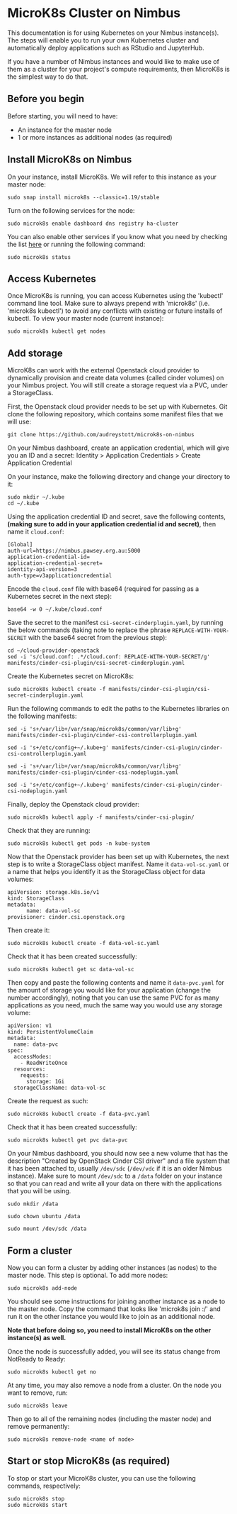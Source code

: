 # MicroK8s Cluster on Nimbus

This documentation is for using Kubernetes on your Nimbus instance(s). The steps will enable you to run your own Kubernetes cluster and automatically deploy applications such as RStudio and JupyterHub.

If you have a number of Nimbus instances and would like to make use of them as a cluster for your project's compute requirements, then MicroK8s is the simplest way to do that.

## Before you begin

Before starting, you will need to have:
- An instance for the master node
- 1 or more instances as additional nodes (as required)

## Install MicroK8s on Nimbus

On your instance, install MicroK8s. We will refer to this instance as your master node:

	sudo snap install microk8s --classic=1.19/stable

Turn on the following services for the node:

	sudo microk8s enable dashboard dns registry ha-cluster

You can also enable other services if you know what you need by checking the list [here](https://microk8s.io/docs/addons#heading--list) or running the following command: 

	sudo microk8s status	

## Access Kubernetes

Once MicroK8s is running, you can access Kubernetes using the 'kubectl' command line tool. Make sure to always prepend with 'microk8s' (i.e. 'microk8s kubectl') to avoid any conflicts with existing or future installs of kubectl.
To view your master node (current instance):

	sudo microk8s kubectl get nodes

## Add storage

MicroK8s can work with the external Openstack cloud provider to dynamically provision and create data volumes (called cinder volumes) on your Nimbus project. You will still create a storage request via a PVC, under a StorageClass.

First, the Openstack cloud provider needs to be set up with Kubernetes. Git clone the following repository, which contains some manifest files that we will use:

	git clone https://github.com/audreystott/microk8s-on-nimbus

On your Nimbus dashboard, create an application credential, which will give you an ID and a secret:
Identity > Application Credentials > Create Application Credential

On your instance, make the following directory and change your directory to it:

	sudo mkdir ~/.kube
	cd ~/.kube

Using the application credential ID and secret, save the following contents, **(making sure to add in your application credential id and secret)**, then  name it `cloud.conf`:

	[Global]
	auth-url=https://nimbus.pawsey.org.au:5000
	application-credential-id=
	application-credential-secret=
	identity-api-version=3
	auth-type=v3applicationcredential

Encode the `cloud.conf` file with base64 (required for passing as a Kubernetes secret in the next step):

	base64 -w 0 ~/.kube/cloud.conf

Save the secret to the manifest `csi-secret-cinderplugin.yaml`, by running the below commands (taking note to replace the phrase `REPLACE-WITH-YOUR-SECRET` with the base64 secret from the previous step):

	cd ~/cloud-provider-openstack
	sed -i 's/cloud.conf: .*/cloud.conf: REPLACE-WITH-YOUR-SECRET/g' manifests/cinder-csi-plugin/csi-secret-cinderplugin.yaml

Create the Kubernetes secret on MicroK8s:

	sudo microk8s kubectl create -f manifests/cinder-csi-plugin/csi-secret-cinderplugin.yaml

Run the following commands to edit the paths to the Kubernetes libraries on the following manifests:

	sed -i 's+/var/lib+/var/snap/microk8s/common/var/lib+g' manifests/cinder-csi-plugin/cinder-csi-controllerplugin.yaml
 
	sed -i 's+/etc/config+~/.kube+g' manifests/cinder-csi-plugin/cinder-csi-controllerplugin.yaml
 
	sed -i 's+/var/lib+/var/snap/microk8s/common/var/lib+g' manifests/cinder-csi-plugin/cinder-csi-nodeplugin.yaml
 
	sed -i 's+/etc/config+~/.kube+g' manifests/cinder-csi-plugin/cinder-csi-nodeplugin.yaml

Finally, deploy the Openstack cloud provider:

	sudo microk8s kubectl apply -f manifests/cinder-csi-plugin/

Check that they are running:

	sudo microk8s kubectl get pods -n kube-system

Now that the Openstack provider has been set up with Kubernetes, the next step is to write a StorageClass object manifest. Name it `data-vol-sc.yaml` or a name that helps you identify it as the StorageClass object for data volumes:

	apiVersion: storage.k8s.io/v1
	kind: StorageClass
	metadata:
          name: data-vol-sc
	provisioner: cinder.csi.openstack.org

Then create it:

	sudo microk8s kubectl create -f data-vol-sc.yaml

Check that it has been created successfully:

	sudo microk8s kubectl get sc data-vol-sc

Then copy and paste the following contents and name it `data-pvc.yaml` for the amount of storage you would like for your application (change the number accordingly), noting that you can use the same PVC for as many applications as you need, much the same way you would use any storage volume:

	apiVersion: v1
	kind: PersistentVolumeClaim
	metadata:
	  name: data-pvc
	spec:
	  accessModes:
	    - ReadWriteOnce
	  resources:
	    requests:
	      storage: 1Gi
	  storageClassName: data-vol-sc

Create the request as such:

	sudo microk8s kubectl create -f data-pvc.yaml

Check that it has been created successfully:
	
	sudo microk8s kubectl get pvc data-pvc

On your Nimbus dashboard, you should now see a new volume that has the description "Created by OpenStack Cinder CSI driver" and a file system that it has been attached to, usually `/dev/sdc` (`/dev/vdc` if it is an older Nimbus instance). Make sure to mount `/dev/sdc` to a `/data` folder on your instance so that you can read and write all your data on there with the applications that you will be using.

	sudo mkdir /data
 
	sudo chown ubuntu /data
 
	sudo mount /dev/sdc /data

## Form a cluster

Now you can form a cluster by adding other instances (as nodes) to the master node. This step is optional. To add more nodes:

    sudo microk8s add-node

You should see some instructions for joining another instance as a node to the master node. Copy the command that looks like 'microk8s join <master>:<port>/<token>' and run it on the other instance you would like to join as an additional node.

**Note that before doing so, you need to install MicroK8s on the other instance(s) as well.**

Once the node is successfully added, you will see its status change from NotReady to Ready:

    sudo microk8s kubectl get no

At any time, you may also remove a node from a cluster. On the node you want to remove, run:

    sudo microk8s leave

Then go to all of the remaining nodes (including the master node) and remove permanently:

    sudo microk8s remove-node <name of node>

## Start or stop MicroK8s (as required)

To stop or start your MicroK8s cluster, you can use the following commands, respectively:

    sudo microk8s stop
    sudo microk8s start
